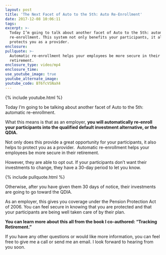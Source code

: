 ```yaml
---
layout: post
title: 'The Next Facet of Auto to the 5th: Auto Re-Enrollment'
date: 2017-12-08 10:06:11
tags:
excerpt: >-
  Today I’m going to talk about another facet of Auto to the 5th: automatic
  re-enrollment. This system not only benefits your participants, it also
  protects you as a provider.
enclosure:
pullquote: >-
  Automatic re-enrollment helps your employees be more secure in their
  retirement.
enclosure_type: video/mp4
enclosure_time:
use_youtube_image: true
youtube_alternate_image:
youtube_code: BT6fcVSNaX4
---
```



{% include youtube.html %}

Today I’m going to be talking about another facet of Auto to the 5th: automatic re-enrollment.

What this means is that as an employer,&nbsp;**you will automatically re-enroll your participants into the qualified default investment alternative, or the QDIA.**

Not only does this provide a great opportunity for your participants, it also helps to protect you as a provider. &nbsp;Automatic re-enrollment helps your employees be more secure in their retirement.

However, they are able to opt out. If your participants don’t want their investments to change, they have a 30-day period to let you know.

{% include pullquote.html %}

Otherwise, after you have given them 30 days of notice, their investments are going to go toward the QDIA.

As an employer, this gives you coverage under the Pension Protection Act of 2006. You can feel secure in knowing that you are protected and that your participants are being well taken care of by their plan.

**You can learn more about this all from the book I co-authored: “Tracking Retirement.”**

If you have any other questions or would like more information, you can feel free to give me a call or send me an email. I look forward to hearing from you soon.